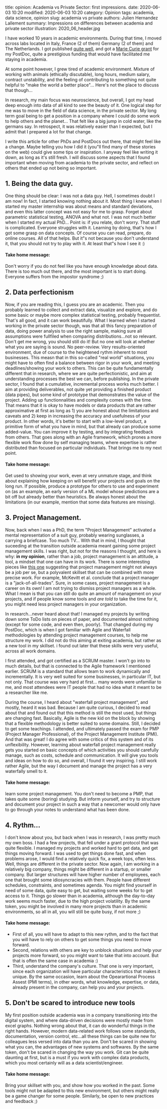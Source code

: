 title: opinion: Academia vs Private Sector: first impressions.
date: 2020-06-03 10:20
modified: 2020-06-03 10:20
category: Opinion
tags: academia, data science, opinion
slug: academia vs private
authors: Julien Hernandez Lallement
summary: Impressions on differences between academia and private sector
illustration: 2020_06_header.jpg

I have worked 10 years in academic environments. During that time, I moved across labs located in Italy, France (2 of them) Germany (2 of them) and The Netherlands. I got published [quite well](https://scholar.google.com/citations?user=ppDsLgIAAAAJ&hl=es&oi=ao), and got a [Marie Curie grant](https://cordis.europa.eu/project/id/745885) for my PostDoc, quite a prestigious funding that would have facilitated me staying in academia. 

At some point however, I grew tired of academic environment. Mixture of working with animals (ethically discutable), long hours, medium salary, contract unstability, and the feeling of contributing to something not quite helpful to "make the world a better place"... Here's not the place to discuss that though...

In research, my main focus was neuroscience, but overall, I got my head deep enough into data of all kind to see the beauty of it. One logical step for me was to move in the field of data science, in the private sector. My long term goal being to get a position in a company where I could do some work to help others and the planet... That felt like a big jump in cold water, like the germans say. In retrospect, it was relatively easier than I expected, but I admit that I prepared a lot for that change.


I write this article for other PhDs and PostDocs out there, that might feel like a change. Maybe telling you how I did it (you"ll find many of these stories on the web) could give some tips or inspiration. I anyway feel like writing it down, as long as it's still fresh.
I will discuss some aspects that I found important when moving from academia to the private sector, and reflect on others that ended up not being so important.

## 1. Being the data guy.
One thing should be clear: I was not a data guy. Hell, I sometimes doubt I am now! In fact, I started knowing nothing about it. Most thing I knew when I started my master internship was about means and standard deviations, and even this latter concept was not easy for me to grasp. Forget about parametric statistical testing, ANOVA and what not. I was not much better when I started my actual PhD... Point is: if you relate, don't worry. That stuff is complicated. Everyone struggles with it. Learning by doing, that's how I got some grasp on data concepts. Of course you can read, prepare, do online courses. All of that helps. But it"s not because you don't understand it, that you should not try to play with it. At least that"s how I see it :)

#### Take home message: 
Don't worry if you do not feel like you have enough knowledge about data. There is too much out there, and the most important is to start doing. Everyone suffers from the impostor syndrome ;)

## 2. Data perfectionism
Now, if you are reading this, I guess you are an academic. Then you probably learned to collect and extract data, visualize and explore, and do some basic or maybe more complex statistical testing, probably frequentist. That's all good, and it can work beautifully. What I learned when I started working in the private sector though, was that all this fancy preparation of data, doing power analysis to use the right sample, making sure all assumptions were fullfiled when comparing distributions...not so relevant. Don't get me wrong, you should still do it! But no one will look at whether what you are saying is sound. No peer-review. Very results-oriented environment, due of course to the heightened rythm inherent to most businesses. 
This measn that in this so-called "real world" situations, you might have to often find a balance between rigor in your work, and meeting deadlines/showing your work to others. This can be quite fundamentally different that in research, where we are quite perfectionistic, and aim at understanding processes the best we can, before publishing. 
In the private sector, I found that a cumulative, incremental process works much better. I aim at providing deliverables, not quite yet providing a finished product (data pipes), but some kind of prototype that demonstrates the value of the project. Adding up functionnalities and complexity comes with the time. That means that it is okay to have models or data products that are rather approximative at first as long as 1) you are honest about the limitations and caveats and 2) keep in increasing the accuracy and usefulness of your product. In other words, it's better to start with a low-level product, a primitive form of what you have in mind, but that already can produce some added-value. You can improve it by testing, and by integrating feedback from others. That goes along with an Agile framework, which prones a more flexible work flow done by self managing teams, where expertise is rather distributed than focused on particular individuals. That brings me to my next point.

#### Take home message: 
Get used to showing your work, even at very unmature stage, and think about explaining how keeping on will benefit your projects and goals on the long run. If possible, produce a prototype for others to use and experiment on (as an example, an early version of a ML model whose predictions are a bit off but already better than heuristics. Be always honest about the limitations (in our example, mention that some data features are missing).

## 3. Project Management.
Now, back when I was a PhD, the term "Project Management" activated a mental representation of a suit guy, probably wearing sunglasses, a carrying a briefcase. Too much TV... With that in mind, I thought that suceeding at the transition outside academia meant gaining some project management skills. I was right, but not for the reasons I thought, and here is why: **in my opinion**, rather than a job, project management is an attitude, a tool, a mindset that one can have in its work. There is some interesting pieces like [this one](https://www.sciencedirect.com/science/article/abs/pii/S0263786317308554) suggesting that project management might not always be a job per se, but a polyvalent skillset that can be combined with more precise work. For example, McKevitt et al. conclude that a project manager is a "jack-of-all-trades". Sure, in some cases, project management is a career on its own! I am not trying to dismiss project managers as a whole. What I mean is that you can still do quite an amount of management on your projects, and if people know some tools and *are told to* take the time for it, you might need less project managers in your organization.

In research...never heard about that! I managed my projects by writing down some ToDo lists on pieces of paper, and documented almost nothing (except for some code, and even then, poorly). That changed during my PostDoc, which is when I got familiar with Agile and Waterfall methodologies by attending project management courses, to help me structure my work. I did not do this aiming at exiting academia, but rather as a new tool in my skillset. i found out later that these skills were very useful, across all work domains.

I first attended, and got certified as a SCRUM master. I won't go into to much details, but that is connected to the Agile framework I mentioned earlier. SCRUM is a standard that allows team to work dynamically and incrementally. It is very well suited for some businesses, in particular IT, but not only. That course was very hard at first... many words were unfamiliar to me, and most attendees were IT people that had no idea what it meant to be a researcher like me.

During the course, I heard about "waterfall project management", and mostly, heard it was bad. Because I am quite curious, I decided to read about that and found out that this method is still the most used, but things are changing fast. Basically, Agile is the new kid on the block by showing that a flexible methodology is better suited to some domains. Still, I decided to get some teachings. I attended, and ultimately passed the exam for PMP (Project Manager Professional), of the Project Management Institute (PMI). And that was great! I do agree with some critics of this system and of its unflexibility. However, learning about waterfall project management really gets you started on basic concepts of which activities you should carefully manage, such as costs, schedule and communication. It will give you tools and ideas on how to do so, and overall, I found it very inspiring. I still work rather Agile, but the way I document and manage the project has a very waterfally smell to it. 

#### Take home message: 
learn some project management. You don't need to become a PMP, that takes quite some (boring) studying. But inform yourself, and try to structure and document your project in such a way that a newcomer would only have to go through your notes to understand what has been done.

## 4. Rythm...
I don't know about you, but back when I was in research, I was pretty much my own boss. I had a few projects, that fell under a grant protocol that was quite flexible. I managed my projects and worked hard to get data, and get things moving forward. I was used to get things done fast, and when problems arose, I would find a relatively quick fix, a week tops, often less.
Well, things are different in the private sector. Now again, I am working in a relatively big company, things might be different in a startup, or smaller company. But larger structures will have higher number of employees, each one that brought some idiosyncracies with them. People have different schedules, constraints, and sometimes agenda. You might find yourself in need of some data, quite easy to get, but waiting some weeks for to get access to it. Things go slower than in academia, although the day-to-day work seems much faster, due to the high project volatility. By the same token, you might be involved in many more projects than in academic environments, so all in all, you will still be quite busy, if not more ;) 

#### Take home message: 
* First of all, you will have to adapt to this new rythm, and to the fact that you will have to rely on others to get some things you need to move forward. 
* Second, relations with others are key to unblock situations and help your projects more forward, so you might want to take that into account. But that is often the same case in academia :) 
* Third, understand the company's culture. That one is very important, since each organization will have particular characteristics that makes it unique. By the same occasion, learn about the Opearartional Process Assest (PMI terms), in other words, what knowledge, expertise, or data, already present in the company, can help you and your projects. 

## 5. Don't be scared to introduce new tools
My first position outside academia was in a company transitioning into the digital system, and where data-driven decisions were mostly made from excel graphs. Nothing wrong about that, it can do wonderful things in the right hands. However, modern data-related work follows some standards, documentation, version control, etc...all these things can be quite new for colleagues less versed into data than you are. Don't be scared in showing what you can, the advantages of new systems and softwares. By the same token, don't be scared in changing the way you work. Git can be quite daunting at first, but is a must if you work with complex data products, which you most certainly will as a data scientist/engineer. 

#### Take home message: 
Bring your skillset with you, and show how you worked in the past. Some tools might not be adapted to this new environment, but others might really be a game changer for some people. Similarly, be open to new practices and feedback ;)


